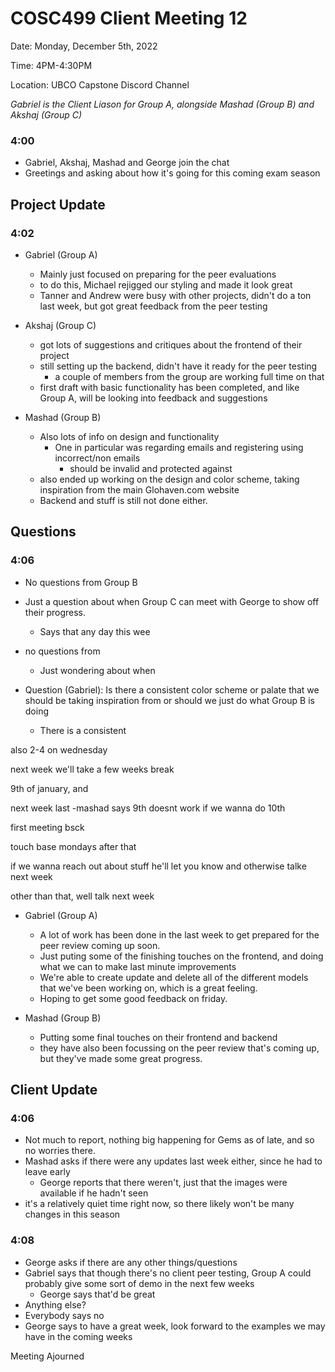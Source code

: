 # COSC499 Client Meeting 12

Date: Monday, December 5th, 2022

Time: 4PM-4:30PM

Location: UBCO Capstone Discord Channel

*Gabriel is the Client Liason for Group A, alongside Mashad (Group B) and Akshaj (Group C)*

### 4:00
- Gabriel, Akshaj, Mashad and George join the chat
- Greetings and asking about how it's going for this coming exam season

## Project Update
### 4:02

- Gabriel (Group A)
    - Mainly just focused on preparing for the peer evaluations
    - to do this, Michael rejigged our styling and made it look great
    - Tanner and Andrew were busy with other projects, didn't do a ton last week, but got great feedback from the peer testing 
- Akshaj (Group C)
  - got lots of suggestions and critiques about the frontend of their project 
  - still setting up the backend, didn't have it ready for the peer testing
      - a couple of members from the group are working full time on that
  - first draft with basic functionality has been completed, and like Group A, will be looking into feedback and suggestions

- Mashad (Group B)
  - Also lots of info on design and functionality
    - One in particular was regarding emails and registering using incorrect/non emails
        - should be invalid and protected against 
  - also ended up working on the design and color scheme, taking inspiration from the main Glohaven.com website
  - Backend and stuff is still not done either.

## Questions 
### 4:06

- No questions from Group B
- Just a question about when Group C can meet with George to show off their progress.
    - Says that any day this wee 

- no questions from 
  - Just wondering about when

- Question (Gabriel): Is there a consistent color scheme or palate that we should be taking inspiration from or should we just do what Group B is doing
  - There is a consistent 

also 2-4 on wednesday

next week we'll take a few weeks break

9th of january, and 

next week last 
-mashad says 9th doesnt work if we wanna do 10th

first meeting bsck

touch base mondays after that

if we wanna reach out about stuff he'll let you know and otherwise talke next week

other than that, well talk next week

- Gabriel (Group A)
  - A lot of work has been done in the last week to get prepared for the peer review coming up soon.
  - Just puting some of the finishing touches on the frontend, and doing what we can to make last minute improvements
  - We're able to create update and delete all of the different models that we've been working on, which is a great feeling.
  - Hoping to get some good feedback on friday.

- Mashad (Group B)
  - Putting some final touches on their frontend and backend
  - they have also been focussing on the peer review that's coming up, but they've made some great progress.

## Client Update
### 4:06
- Not much to report, nothing big happening for Gems as of late, and so no worries there.
- Mashad asks if there were any updates last week either, since he had to leave early
  - George reports that there weren't, just that the images were available if he hadn't seen
- it's a relatively quiet time right now, so there likely won't be many changes in this season
  
  
### 4:08
- George asks if there are any other things/questions
- Gabriel says that though there's no client peer testing, Group A could probably give some sort of demo in the next few weeks
  - George says that'd be great
- Anything else? 
- Everybody says no
- George says to have a great week, look forward to the examples we may have in the coming weeks

Meeting Ajourned
